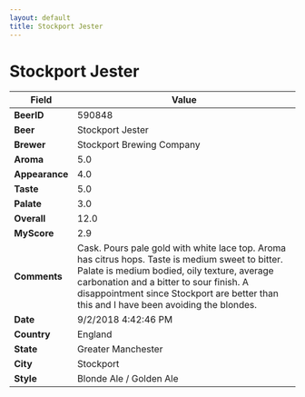 ```yaml
---
layout: default
title: Stockport Jester
---
```


# Stockport Jester

| Field         | Value     |
|---------------|-----------|
| **BeerID** | 590848 |
| **Beer** | Stockport Jester |
| **Brewer** | Stockport Brewing Company |
| **Aroma** | 5.0 |
| **Appearance** | 4.0 |
| **Taste** | 5.0 |
| **Palate** | 3.0 |
| **Overall** | 12.0 |
| **MyScore** | 2.9 |
| **Comments** | Cask. Pours pale gold with white lace top. Aroma has citrus hops. Taste is medium sweet to bitter. Palate is medium bodied, oily texture, average carbonation and a bitter to sour finish. A disappointment since Stockport are better than this and I have been avoiding the blondes. |
| **Date** | 9/2/2018 4:42:46 PM |
| **Country** | England |
| **State** | Greater Manchester |
| **City** | Stockport |
| **Style** | Blonde Ale / Golden Ale |
